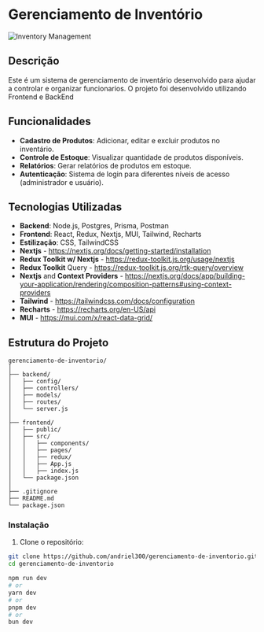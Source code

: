 # Gerenciamento de Inventório

![Inventory Management](https://example.com/banner.png)

## Descrição

Este é um sistema de gerenciamento de inventário desenvolvido para ajudar a controlar e organizar funcionarios. O projeto foi desenvolvido utilizando Frontend e BackEnd

## Funcionalidades

- **Cadastro de Produtos**: Adicionar, editar e excluir produtos no inventário.
- **Controle de Estoque**: Visualizar quantidade de produtos disponíveis.
- **Relatórios**: Gerar relatórios de produtos em estoque.
- **Autenticação**: Sistema de login para diferentes níveis de acesso (administrador e usuário).

## Tecnologias Utilizadas

- **Backend**: Node.js, Postgres, Prisma, Postman
- **Frontend**: React, Redux, Nextjs, MUI, Tailwind, Recharts
- **Estilização**: CSS, TailwindCSS
- **Nextjs** - <https://nextjs.org/docs/getting-started/installation>
- **Redux Toolkit w/ Nextjs** - <https://redux-toolkit.js.org/usage/nextjs>
- **Redux Toolkit** Query - <https://redux-toolkit.js.org/rtk-query/overview>
- **Nextjs** and **Context Providers** - <https://nextjs.org/docs/app/building-your-application/rendering/composition-patterns#using-context-providers>
- **Tailwind** - <https://tailwindcss.com/docs/configuration>
- **Recharts** - <https://recharts.org/en-US/api>
- **MUI** - <https://mui.com/x/react-data-grid/>

## Estrutura do Projeto

    gerenciamento-de-inventorio/
    │
    ├── backend/
    │   ├── config/
    │   ├── controllers/
    │   ├── models/
    │   ├── routes/
    │   └── server.js
    │
    ├── frontend/
    │   ├── public/
    │   ├── src/
    │   │   ├── components/
    │   │   ├── pages/
    │   │   ├── redux/
    │   │   ├── App.js
    │   │   ├── index.js
    │   └── package.json
    │
    ├── .gitignore
    ├── README.md
    └── package.json

### Instalação

1. Clone o repositório:

```bash
git clone https://github.com/andriel300/gerenciamento-de-inventorio.git
cd gerenciamento-de-inventorio
```

```bash
npm run dev
# or
yarn dev
# or
pnpm dev
# or
bun dev
```
